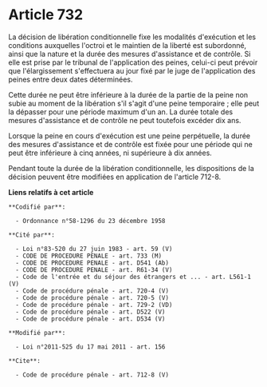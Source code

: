 # Article 732

La décision de libération conditionnelle fixe les modalités d'exécution et les conditions auxquelles l'octroi et le maintien
de la liberté est subordonné, ainsi que la nature et la durée des mesures d'assistance et de contrôle. Si elle est prise par
le tribunal de l'application des peines, celui-ci peut prévoir que l'élargissement s'effectuera au jour fixé par le juge de
l'application des peines entre deux dates déterminées. 

Cette durée ne peut être inférieure à la durée de la partie de la peine non subie au moment de la libération s'il s'agit
d'une peine temporaire ; elle peut la dépasser pour une période maximum d'un an. La durée totale des mesures d'assistance et
de contrôle ne peut toutefois excéder dix ans. 

Lorsque la peine en cours d'exécution est une peine perpétuelle, la durée des mesures d'assistance et de contrôle est fixée
pour une période qui ne peut être inférieure à cinq années, ni supérieure à dix années. 

Pendant toute la durée de la libération conditionnelle, les dispositions de la décision peuvent être modifiées en application
de l'article 712-8.

**Liens relatifs à cet article**

	**Codifié par**:

	  - Ordonnance n°58-1296 du 23 décembre 1958

	**Cité par**:

	  - Loi n°83-520 du 27 juin 1983 - art. 59 (V)
	  - CODE DE PROCEDURE PENALE - art. 733 (M)
	  - CODE DE PROCEDURE PENALE - art. D541 (Ab)
	  - CODE DE PROCEDURE PENALE - art. R61-34 (V)
	  - Code de l'entrée et du séjour des étrangers et ... - art. L561-1 (V)
	  - Code de procédure pénale - art. 720-4 (V)
	  - Code de procédure pénale - art. 720-5 (V)
	  - Code de procédure pénale - art. 729-2 (VD)
	  - Code de procédure pénale - art. D522 (V)
	  - Code de procédure pénale - art. D534 (V)

	**Modifié par**:

	  - Loi n°2011-525 du 17 mai 2011 - art. 156

	**Cite**:

	  - Code de procédure pénale - art. 712-8 (V)
